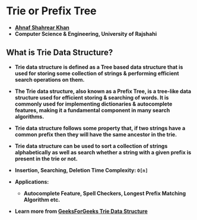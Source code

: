 # Trie or Prefix Tree
- **[Ahnaf Shahrear Khan](https://github.com/ahnafshahrear)**
- **Computer Science & Engineering, University of Rajshahi**

## What is Trie Data Structure? 
- **Trie data structure is defined as a Tree based data structure that is used for storing some collection of strings & performing efficient search operations on them.**

- **The Trie data structure, also known as a Prefix Tree, is a tree-like data structure used for efficient storing & searching of words.
  It is commonly used for implementing dictionaries & autocomplete features, making it a fundamental component in many search algorithms.**

- **Trie data structure follows some property that, if two strings have a common prefix then they will have the same ancestor in the trie.**

- **Trie data structure can be used to sort a collection of strings alphabetically as well as search whether a string with a given prefix is present in the trie or not.**

- **Insertion, Searching, Deletion Time Complexity: `O[n]`**

- **Applications:**
  - **Autocomplete Feature, Spell Checkers, Longest Prefix Matching Algorithm etc.**

- **Learn more from [GeeksForGeeks Trie Data Structure](https://www.geeksforgeeks.org/introduction-to-trie-data-structure-and-algorithm-tutorials/)**
